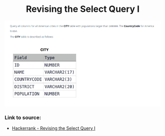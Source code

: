 <h1 align="center">Revising the Select Query I</h1>

![alt text](https://github.com/matthew01lokiet/Github-repos-images/blob/main/Other/SQL/revising_the_select_query_I.png)

### Link to source: 
- <a href="https://www.hackerrank.com/challenges/revising-the-select-query/problem">Hackerrank - Revising the Select Query I</a>

